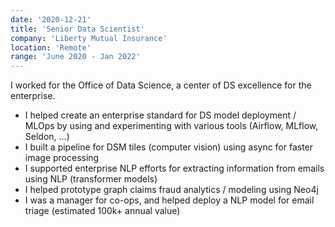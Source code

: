```yaml
---
date: '2020-12-21'
title: 'Senior Data Scientist'
company: 'Liberty Mutual Insurance'
location: 'Remote'
range: 'June 2020 - Jan 2022'
---
```


I worked for the Office of Data Science, a center of DS excellence for the enterprise.

- I helped create an enterprise standard for DS model deployment / MLOps by using and experimenting with various tools (Airflow, MLflow, Seldon, ...)
- I built a pipeline for DSM tiles (computer vision) using async for faster image processing
- I supported enterprise NLP efforts for extracting information from emails using NLP (transformer models)
- I helped prototype graph claims fraud analytics / modeling using Neo4j
- I was a manager for co-ops, and helped deploy a NLP model for email triage (estimated 100k+ annual value)
